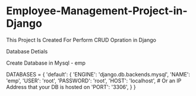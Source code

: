 # Employee-Management-Project-in-Django
This Project Is Created For Perform CRUD Opration in Django 

Database Detials

Create Database in Mysql   - emp


DATABASES = {
    'default': {
        'ENGINE': 'django.db.backends.mysql', 
        'NAME': 'emp',
        'USER': 'root',
        'PASSWORD': 'root',
        'HOST': 'localhost',   # Or an IP Address that your DB is hosted on
        'PORT': '3306',
    }
}

